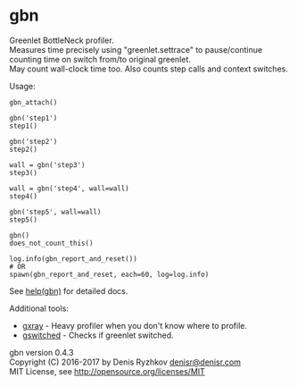 gbn
===

Greenlet BottleNeck profiler.  
Measures time precisely using "greenlet.settrace" to pause/continue counting time on switch from/to original greenlet.  
May count wall-clock time too. Also counts step calls and context switches.  

Usage:

    gbn_attach()

    gbn('step1')
    step1()

    gbn('step2')
    step2()

    wall = gbn('step3')
    step3()

    wall = gbn('step4', wall=wall)
    step4()

    gbn('step5', wall=wall)
    step5()

    gbn()
    does_not_count_this()

    log.info(gbn_report_and_reset())
    # OR
    spawn(gbn_report_and_reset, each=60, log=log.info)

See [help(gbn)](https://github.com/denis-ryzhkov/gbn/blob/master/gbn.py#L147) for detailed docs.

Additional tools:
* [gxray](https://github.com/denis-ryzhkov/gbn/blob/master/gxray.py) - Heavy profiler when you don't know where to profile.
* [gswitched](https://github.com/denis-ryzhkov/gbn/blob/master/gswitched.py) - Checks if greenlet switched.

gbn version 0.4.3  
Copyright (C) 2016-2017 by Denis Ryzhkov <denisr@denisr.com>  
MIT License, see http://opensource.org/licenses/MIT
